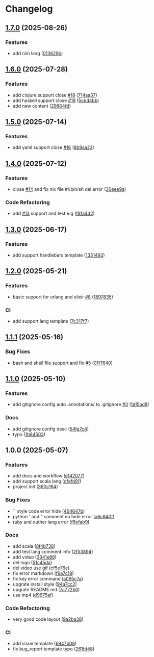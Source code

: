 # Changelog

## [1.7.0](https://github.com/jiangxue-analysis/nvim.comment-hide/compare/v1.6.0...v1.7.0) (2025-08-26)


### Features

* add nim lang ([013629b](https://github.com/jiangxue-analysis/nvim.comment-hide/commit/013629b4d8a06ed2ea7615232c39209ee262e8a5))

## [1.6.0](https://github.com/jiangxue-analysis/nvim.comment-hide/compare/v1.5.0...v1.6.0) (2025-07-28)


### Features

* add clojure support close [#18](https://github.com/jiangxue-analysis/nvim.comment-hide/issues/18) ([714aa37](https://github.com/jiangxue-analysis/nvim.comment-hide/commit/714aa37a79003184c0204e30d11f0e2e01cb326c))
* add haskell support close [#19](https://github.com/jiangxue-analysis/nvim.comment-hide/issues/19) ([5cbd4bb](https://github.com/jiangxue-analysis/nvim.comment-hide/commit/5cbd4bbbd0f7362eef0c36c8307b129b8d02df9b))
* add new content ([29864fd](https://github.com/jiangxue-analysis/nvim.comment-hide/commit/29864fd393256a625e511370196f480e73c67ebf))

## [1.5.0](https://github.com/jiangxue-analysis/nvim.comment-hide/compare/v1.4.0...v1.5.0) (2025-07-14)


### Features

* add yaml support close [#16](https://github.com/jiangxue-analysis/nvim.comment-hide/issues/16) ([8b9aa23](https://github.com/jiangxue-analysis/nvim.comment-hide/commit/8b9aa23d8cd0d5af1ea5ace399636ef5b8382470))

## [1.4.0](https://github.com/jiangxue-analysis/nvim.comment-hide/compare/v1.3.0...v1.4.0) (2025-07-12)


### Features

* close [#14](https://github.com/jiangxue-analysis/nvim.comment-hide/issues/14) and fix nix file #!/bin/sh del error ([30eee9a](https://github.com/jiangxue-analysis/nvim.comment-hide/commit/30eee9a8c710db327619d9874ab5af787107c837))


### Code Refactoring

* add [#13](https://github.com/jiangxue-analysis/nvim.comment-hide/issues/13) support and test e.g ([f8fa4d2](https://github.com/jiangxue-analysis/nvim.comment-hide/commit/f8fa4d250824a3aa11e493e42deaff064a35a783))

## [1.3.0](https://github.com/jiangxue-analysis/nvim.comment-hide/compare/v1.2.0...v1.3.0) (2025-06-17)


### Features

* add support handlebars template ([1331492](https://github.com/jiangxue-analysis/nvim.comment-hide/commit/13314927ecdfaa843a4abaa83f377bc12b672b35))

## [1.2.0](https://github.com/jiangxue-analysis/nvim.comment-hide/compare/v1.1.1...v1.2.0) (2025-05-21)


### Features

* basic support for erlang and elixir [#8](https://github.com/jiangxue-analysis/nvim.comment-hide/issues/8) ([1897835](https://github.com/jiangxue-analysis/nvim.comment-hide/commit/18978355f644765a76fed2710ccdb5e6863b325c))


### CI

* add support lang template ([7c317f7](https://github.com/jiangxue-analysis/nvim.comment-hide/commit/7c317f78b2386fe0d74eef5f3a78f12856eb9b47))

## [1.1.1](https://github.com/jiangxue-analysis/nvim.comment-hide/compare/v1.1.0...v1.1.1) (2025-05-16)


### Bug Fixes

* bash and shell file support and fix [#5](https://github.com/jiangxue-analysis/nvim.comment-hide/issues/5) ([01f7640](https://github.com/jiangxue-analysis/nvim.comment-hide/commit/01f7640ecb933ae68f2d76164aecc4ae2592ea59))

## [1.1.0](https://github.com/jiangxue-analysis/nvim.comment-hide/compare/v1.0.0...v1.1.0) (2025-05-10)


### Features

* add gitignore config auto .annotations/ to .gitignore [#3](https://github.com/jiangxue-analysis/nvim.comment-hide/issues/3) ([1a15ad8](https://github.com/jiangxue-analysis/nvim.comment-hide/commit/1a15ad8c68b1fb49bddb2b2bfa5aceda0a0b6eef))


### Docs

* add gitignore config desc ([54fa7c4](https://github.com/jiangxue-analysis/nvim.comment-hide/commit/54fa7c4f5f1eb5a3eb1727da2a8f2d3c8e0601b7))
* typo ([1b84503](https://github.com/jiangxue-analysis/nvim.comment-hide/commit/1b845037e9bfd31ff8f61daa2d0d85f127aeb20b))

## 1.0.0 (2025-05-07)


### Features

* add docs and workflow ([e142077](https://github.com/jiangxue-analysis/nvim.comment-hide/commit/e14207738542bfcd1e75d696e0f4cfbce088abe0))
* add support scala lang ([dfefd91](https://github.com/jiangxue-analysis/nvim.comment-hide/commit/dfefd9189ffa1560d4dbf6cbcbf9aac9b6907ebf))
* project init ([360c164](https://github.com/jiangxue-analysis/nvim.comment-hide/commit/360c16460aeb3880933493d9a1dbef121a9ba67f))


### Bug Fixes

* `` style code error hide ([464647b](https://github.com/jiangxue-analysis/nvim.comment-hide/commit/464647b5cfbea3f76c5fb94142dd43d67e2e6d8a))
* python ' and " comment no hide error ([a6c840f](https://github.com/jiangxue-analysis/nvim.comment-hide/commit/a6c840fe6b4e5030dd6f5de99d2eb82cb316a742))
* ruby and outher lang error ([f6efab9](https://github.com/jiangxue-analysis/nvim.comment-hide/commit/f6efab9842fa70411199a542626af6e8101fbdb7))


### Docs

* add scala ([8f4b738](https://github.com/jiangxue-analysis/nvim.comment-hide/commit/8f4b73867f4d2aa47257e3d5e17730a0798d4a0c))
* add test lang comment info ([2f53894](https://github.com/jiangxue-analysis/nvim.comment-hide/commit/2f538940dbc74adbb624a7cf8d82394c0fd04914))
* add video ([3341e88](https://github.com/jiangxue-analysis/nvim.comment-hide/commit/3341e88c6204ff332a06aa420eac76bace574c22))
* del logo ([51c45da](https://github.com/jiangxue-analysis/nvim.comment-hide/commit/51c45dab65a7f88789d90a55dae2d89e34e294a2))
* del video use gif ([cf5e76e](https://github.com/jiangxue-analysis/nvim.comment-hide/commit/cf5e76e9a654a027ca209d949d997e3b9b213f45))
* fix error markdown ([f9a7c18](https://github.com/jiangxue-analysis/nvim.comment-hide/commit/f9a7c1888ec70593d3034c2c8f8a15238dc8cbfa))
* fix key error command ([a095c7a](https://github.com/jiangxue-analysis/nvim.comment-hide/commit/a095c7ac5e2cd072c6e7c352ce345b753ff09d3f))
* upgrate install style ([94a7cc2](https://github.com/jiangxue-analysis/nvim.comment-hide/commit/94a7cc2fbb46e3b317c671aaec397bde2c3d794b))
* upgrate README.md ([7a772b0](https://github.com/jiangxue-analysis/nvim.comment-hide/commit/7a772b085e7fc2417d0df016b2011f0579ab15ae))
* use mp4 ([d9675af](https://github.com/jiangxue-analysis/nvim.comment-hide/commit/d9675afcf412ce7616d7d4f241a984e29080cde9))


### Code Refactoring

* very good code layout ([9a2ba38](https://github.com/jiangxue-analysis/nvim.comment-hide/commit/9a2ba38f1677fb9ffd759679cfd9a98c463bc4e7))


### CI

* add issue template ([6947b08](https://github.com/jiangxue-analysis/nvim.comment-hide/commit/6947b08480bc7df41023f56f9a9a989f6c40c9c2))
* fix bug_report template typo ([261fd48](https://github.com/jiangxue-analysis/nvim.comment-hide/commit/261fd488ee6af6606e7ea584c8cc4d7d97b7204a))
